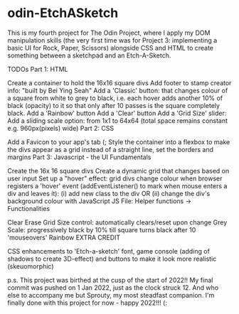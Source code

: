 # odin-EtchASketch

This is my fourth project for The Odin Project, where I apply my DOM manipulation skills (the very first time was for Project 3: implementing a basic UI for Rock, Paper, Scissors) alongside CSS and HTML to create something between a sketchpad and an Etch-A-Sketch.

TODOs Part 1: HTML

Create a container to hold the 16x16 square divs
Add footer to stamp creator info: "built by Bei Ying Seah"
Add a 'Classic' button: that changes colour of a square from white to grey to black, i.e. each hover adds another 10% of black (opacity) to it so that only after 10 passes is the square completely black.
Add a 'Rainbow' button
Add a 'Clear' button
Add a 'Grid Size' slider: Add a sliding scale option: from 1x1 to 64x64 (total space remains constant e.g. 960px(pixels) wide)
Part 2: CSS

Add a Favicon to your app's tab (;
Style the container into a flexbox to make the divs appear as a grid instead of a straight line, set the borders and margins
Part 3: Javascript - the UI Fundamentals

Create the 16x 16 square divs
Create a dynamic grid that changes based on user input
Set up a "hover" effect: grid divs change colour when browser registers a 'hover' event (addEventListener() to mark when mouse enters a div and leaves it): (i) add new class to the div OR (ii) change the div's background colour with JavaScript
JS File: Helper functions -> Functionalities

Clear
Erase
Grid Size control: automatically clears/reset upon change
Grey Scale: progressively black by 10% till square turns black after 10 'mouseovers'
Rainbow
EXTRA CREDIT

CSS enhancements to 'Etch-a-sketch' font, game console (adding of shadows to create 3D-effect) and buttons to make it look more realistic (skeuomorphic)

p.s. This project was birthed at the cusp of the start of 2022!! My final commit was pushed on 1 Jan 2022, just as the clock struck 12. And who else to accompany me but Sprouty, my most steadfast companion. I'm finally done with this project for now - happy 2022!!! (: